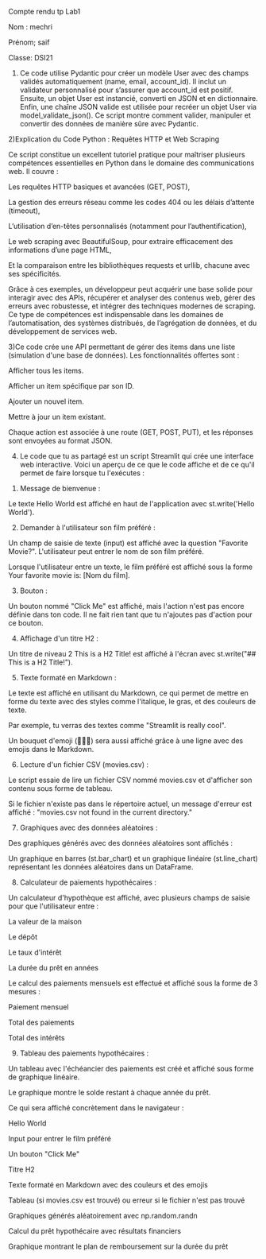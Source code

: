 Compte rendu tp Lab1 

Nom : mechri 

Prénom; saif 

Classe: DSI21 

 

1) Ce code utilise Pydantic pour créer un modèle User avec des champs validés automatiquement (name, email, account_id). Il inclut un validateur personnalisé pour s’assurer que account_id est positif. Ensuite, un objet User est instancié, converti en JSON et en dictionnaire. Enfin, une chaîne JSON valide est utilisée pour recréer un objet User via model_validate_json(). Ce script montre comment valider, manipuler et convertir des données de manière sûre avec Pydantic. 

 

 

 

 

 

 

 

 

2)Explication du Code Python : Requêtes HTTP et Web Scraping 

 

 

Ce script constitue un excellent tutoriel pratique pour maîtriser plusieurs compétences essentielles en Python dans le domaine des communications web. Il couvre : 

Les requêtes HTTP basiques et avancées (GET, POST), 

La gestion des erreurs réseau comme les codes 404 ou les délais d’attente (timeout), 

L’utilisation d’en-têtes personnalisés (notamment pour l’authentification), 

Le web scraping avec BeautifulSoup, pour extraire efficacement des informations d’une page HTML, 

Et la comparaison entre les bibliothèques requests et urllib, chacune avec ses spécificités. 

Grâce à ces exemples, un développeur peut acquérir une base solide pour interagir avec des APIs, récupérer et analyser des contenus web, gérer des erreurs avec robustesse, et intégrer des techniques modernes de scraping. Ce type de compétences est indispensable dans les domaines de l’automatisation, des systèmes distribués, de l’agrégation de données, et du développement de services web. 

 

3)Ce code crée une API permettant de gérer des items dans une liste (simulation d'une base de données). Les fonctionnalités offertes sont : 

Afficher tous les items. 

Afficher un item spécifique par son ID. 

Ajouter un nouvel item. 

Mettre à jour un item existant. 

Chaque action est associée à une route (GET, POST, PUT), et les réponses sont envoyées au format JSON. 

 

 

 

4) Le code que tu as partagé est un script Streamlit qui crée une interface web interactive. Voici un aperçu de ce que le code affiche et de ce qu'il permet de faire lorsque tu l'exécutes : 

1. Message de bienvenue : 

Le texte Hello World est affiché en haut de l'application avec st.write('Hello World'). 

2. Demander à l'utilisateur son film préféré : 

Un champ de saisie de texte (input) est affiché avec la question "Favorite Movie?". L'utilisateur peut entrer le nom de son film préféré. 

Lorsque l'utilisateur entre un texte, le film préféré est affiché sous la forme Your favorite movie is: [Nom du film]. 

3. Bouton : 

Un bouton nommé "Click Me" est affiché, mais l'action n'est pas encore définie dans ton code. Il ne fait rien tant que tu n'ajoutes pas d'action pour ce bouton. 

4. Affichage d'un titre H2 : 

Un titre de niveau 2 This is a H2 Title! est affiché à l'écran avec st.write("## This is a H2 Title!"). 

5. Texte formaté en Markdown : 

Le texte est affiché en utilisant du Markdown, ce qui permet de mettre en forme du texte avec des styles comme l'italique, le gras, et des couleurs de texte. 

Par exemple, tu verras des textes comme "Streamlit is really cool". 

Un bouquet d'emoji (🌸🌼🌷) sera aussi affiché grâce à une ligne avec des emojis dans le Markdown. 

6. Lecture d'un fichier CSV (movies.csv) : 

Le script essaie de lire un fichier CSV nommé movies.csv et d'afficher son contenu sous forme de tableau. 

Si le fichier n'existe pas dans le répertoire actuel, un message d'erreur est affiché : "movies.csv not found in the current directory." 

7. Graphiques avec des données aléatoires : 

Des graphiques générés avec des données aléatoires sont affichés : 

Un graphique en barres (st.bar_chart) et un graphique linéaire (st.line_chart) représentant les données aléatoires dans un DataFrame. 

8. Calculateur de paiements hypothécaires : 

Un calculateur d'hypothèque est affiché, avec plusieurs champs de saisie pour que l'utilisateur entre : 

La valeur de la maison 

Le dépôt 

Le taux d'intérêt 

La durée du prêt en années 

Le calcul des paiements mensuels est effectué et affiché sous la forme de 3 mesures : 

Paiement mensuel 

Total des paiements 

Total des intérêts 

9. Tableau des paiements hypothécaires : 

Un tableau avec l'échéancier des paiements est créé et affiché sous forme de graphique linéaire. 

Le graphique montre le solde restant à chaque année du prêt. 

Ce qui sera affiché concrètement dans le navigateur : 

Hello World 

Input pour entrer le film préféré 

Un bouton "Click Me" 

Titre H2 

Texte formaté en Markdown avec des couleurs et des emojis 

Tableau (si movies.csv est trouvé) ou erreur si le fichier n'est pas trouvé 

Graphiques générés aléatoirement avec np.random.randn 

Calcul du prêt hypothécaire avec résultats financiers 

Graphique montrant le plan de remboursement sur la durée du prêt 

 

 

